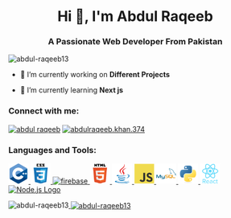 <h1 align="center">Hi 👋, I'm Abdul Raqeeb</h1>
<h3 align="center">A Passionate Web Developer From Pakistan</h3>

<p align="left"> <img src="https://komarev.com/ghpvc/?username=abdul-raqeeb13&label=Profile%20views&color=0e75b6&style=flat" alt="abdul-raqeeb13" /> </p>

- 🔭 I’m currently working on **Different Projects**

- 🌱 I’m currently learning **Next js**

<h3 align="left">Connect with me:</h3>
<p align="left">
<a href="https://fb.com/abdul raqeeb" target="blank"><img align="center" src="https://raw.githubusercontent.com/rahuldkjain/github-profile-readme-generator/master/src/images/icons/Social/facebook.svg" alt="abdul raqeeb" height="30" width="40" /></a>
<a href="https://instagram.com/abdulraqeeb.khan.374" target="blank"><img align="center" src="https://raw.githubusercontent.com/rahuldkjain/github-profile-readme-generator/master/src/images/icons/Social/instagram.svg" alt="abdulraqeeb.khan.374" height="30" width="40" /></a>
</p>

<h3 align="left">Languages and Tools:</h3>
<p align="left"> <a href="https://www.w3schools.com/cpp/" target="_blank" rel="noreferrer"> <img src="https://raw.githubusercontent.com/devicons/devicon/master/icons/cplusplus/cplusplus-original.svg" alt="cplusplus" width="40" height="40"/> </a> <a href="https://www.w3schools.com/css/" target="_blank" rel="noreferrer"> <img src="https://raw.githubusercontent.com/devicons/devicon/master/icons/css3/css3-original-wordmark.svg" alt="css3" width="40" height="40"/> </a> <a href="https://firebase.google.com/" target="_blank" rel="noreferrer"> <img src="https://www.vectorlogo.zone/logos/firebase/firebase-icon.svg" alt="firebase" width="40" height="40"/> </a> <a href="https://www.w3.org/html/" target="_blank" rel="noreferrer"> <img src="https://raw.githubusercontent.com/devicons/devicon/master/icons/html5/html5-original-wordmark.svg" alt="html5" width="40" height="40"/> </a> <a href="https://www.java.com" target="_blank" rel="noreferrer"> <img src="https://raw.githubusercontent.com/devicons/devicon/master/icons/java/java-original.svg" alt="java" width="40" height="40"/> </a> <a href="https://developer.mozilla.org/en-US/docs/Web/JavaScript" target="_blank" rel="noreferrer"> <img src="https://raw.githubusercontent.com/devicons/devicon/master/icons/javascript/javascript-original.svg" alt="javascript" width="40" height="40"/> </a> <a href="https://www.mysql.com/" target="_blank" rel="noreferrer"> <img src="https://raw.githubusercontent.com/devicons/devicon/master/icons/mysql/mysql-original-wordmark.svg" alt="mysql" width="40" height="40"/> </a> <a href="https://www.python.org" target="_blank" rel="noreferrer"> <img src="https://raw.githubusercontent.com/devicons/devicon/master/icons/python/python-original.svg" alt="python" width="40" height="40"/> </a> <a href="https://reactjs.org/" target="_blank" rel="noreferrer"> <img src="https://raw.githubusercontent.com/devicons/devicon/master/icons/react/react-original-wordmark.svg" alt="react" width="40" height="40"/> </a> 
 <a href="https://reactjs.org/" target="_blank" rel="noreferrer"> 
 <img src="https://upload.wikimedia.org/wikipedia/commons/6/69/Node.js_logo_2015.svg" alt="Node.js Logo" width="40" height="40"/>
</p>

<p><img align="left" src="https://github-readme-stats.vercel.app/api/top-langs?username=abdul-raqeeb13&show_icons=true&locale=en&layout=compact" alt="abdul-raqeeb13" /></p>

<p>&nbsp;<img align="center" src="https://github-readme-stats.vercel.app/api?username=abdul-raqeeb13&show_icons=true&locale=en" alt="abdul-raqeeb13" /></p>
